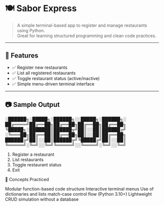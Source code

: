 # 🍽️ Sabor Express

> A simple terminal-based app to register and manage restaurants using Python.  
> Great for learning structured programming and clean code practices.  

---

## 🚀 Features

- ✅ Register new restaurants  
- ✅ List all registered restaurants  
- ✅ Toggle restaurant status (active/inactive)  
- ✅ Simple menu-driven terminal interface  

---

## 📷 Sample Output

░██████╗░█████╗░██████╗░░█████╗░██████╗░  
██╔════╝██╔══██╗██╔══██╗██╔══██╗██╔══██╗ 
╚█████╗░███████║██████╦╝██║░░██║██████╔╝  
░╚═══██╗██╔══██║██╔══██╗██║░░██║██╔══██╗  
██████╔╝██║░░██║██████╦╝╚█████╔╝██║░░██║  
╚═════╝░╚═╝░░╚═╝╚═════╝░░╚════╝░╚═╝░░╚═╝  

1. Register a restaurant
2. List restaurants
3. Toggle restaurant status
4. Exit

🧠 Concepts Practiced

Modular function-based code structure
Interactive terminal menus
Use of dictionaries and lists
match-case control flow (Python 3.10+)
Lightweight CRUD simulation without a database